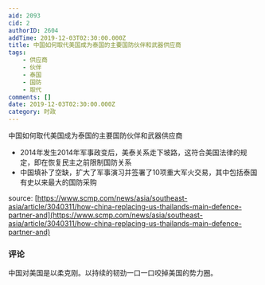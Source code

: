 ```yaml
---
aid: 2093
cid: 2
authorID: 2604
addTime: 2019-12-03T02:30:00.000Z
title: 中国如何取代美国成为泰国的主要国防伙伴和武器供应商
tags:
    - 供应商
    - 伙伴
    - 泰国
    - 国防
    - 取代
comments: []
date: 2019-12-03T02:30:00.000Z
category: 时政
---
```


中国如何取代美国成为泰国的主要国防伙伴和武器供应商

*   2014年发生2014年军事政变后，美泰关系走下坡路，这符合美国法律的规定，即在恢复民主之前限制国防关系
*   中国填补了空缺，扩大了军事演习并签署了10项重大军火交易，其中包括泰国有史以来最大的国防采购

source: [https://www.scmp.com/news/asia/southeast-asia/article/3040311/how-china-replacing-us-thailands-main-defence-partner-and](https://www.scmp.com/news/asia/southeast-asia/article/3040311/how-china-replacing-us-thailands-main-defence-partner-and)

### [](#%E8%AF%84%E8%AE%BA)评论

中国对美国是以柔克刚。以持续的韧劲一口一口咬掉美国的势力圈。
